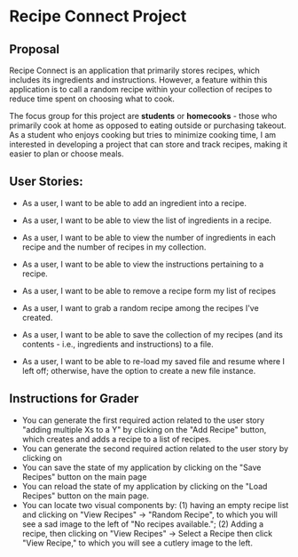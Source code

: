 # Recipe Connect Project

## Proposal
Recipe Connect is an application that primarily stores recipes, which includes its ingredients and instructions. However, a feature within this application is to call a random recipe within your collection of recipes to reduce time spent on choosing what to cook.

The focus group for this project are **students** or **homecooks** - those who primarily cook at home as opposed to eating outside or purchasing takeout. As a student who enjoys cooking but tries to minimize cooking time, I am interested in developing a project that can store and track recipes, making it easier to plan or choose meals.

## User Stories:
- As a user, I want to be able to add an ingredient into a recipe.          
- As a user, I want to be able to view the list of ingredients in a recipe. 
- As a user, I want to be able to view the number of ingredients in each recipe and the number of recipes in my collection.                                                   
- As a user, I want to be able to view the instructions pertaining to a recipe.
- As a user, I want to be able to remove a recipe form my list of recipes   
- As a user, I want to grab a random recipe among the recipes I've created.

- As a user, I want to be able to save the collection of my recipes (and its contents - i.e., ingredients and instructions) to a file.
- As a user, I want to be able to re-load my saved file and resume where I left off; otherwise, have the option to create a new file instance.

## **Instructions for Grader**
- You can generate the first required action related to the user story "adding multiple Xs to a Y" by clicking on the "Add Recipe" button, which creates and adds a recipe to a list of recipes.
- You can generate the second required action related to the user story by clicking on 
- You can save the state of my application by clicking on the "Save Recipes" button on the main page
- You can reload the state of my application by clicking on the "Load Recipes" button on the main page.
- You can locate two visual components by: (1) having an empty recipe list and clicking on "View Recipes" -> "Random Recipe", to which you will see a sad image to the left of "No recipes available."; (2) Adding a recipe, then clicking on "View Recipes" -> Select a Recipe then click "View Recipe," to which you will see a cutlery image to the left.